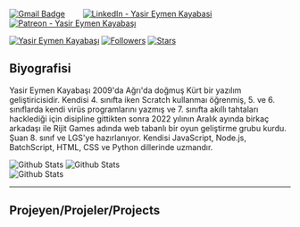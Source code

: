 
[![Gmail Badge](https://img.shields.io/badge/Mail-D14836?style=for-the-badge&logo=gmail&logoColor=white)](mailto:yasirator04@gmail.com) &emsp;&emsp;[![LinkedIn - Yasir Eymen Kayabasi](https://img.shields.io/badge/LinkedIn-0077B5?style=for-the-badge&logo=linkedin&logoColor=white)](https://www.linkedin.com/in/yasir-eymen-kayabasi-4a9042240/)&emsp;&emsp;[![Patreon - Yasir  Eymen Kayabaşı](https://img.shields.io/badge/Patreon-D14836?style=for-the-badge&logo=patreon&logoColor=white)](https://www.patreon.com/yasirator)&emsp;&emsp;

[![Yasir Eymen Kayabaşı](https://img.shields.io/badge/YASO09-blue)](#) [![Followers](https://img.shields.io/github/followers/yaso09)](#) [![Stars](https://img.shields.io/github/stars/yaso09?label=Profile%20Stars&logo=Profile%20stars&logoColor=b)](#)


Biyografisi
---
Yasir Eymen Kayabaşı 2009'da Ağrı'da doğmuş Kürt bir yazılım geliştiricisidir. Kendisi 4. sınıfta iken Scratch kullanmaı öğrenmiş, 5. ve 6. sınıflarda kendi virüs programlarını yazmış ve 7. sınıfta akıllı tahtaları hacklediği için disipline gittikten sonra 2022 yılının Aralık ayında birkaç arkadaşı ile Rijit Games adında web tabanlı bir oyun geliştirme grubu kurdu. Şuan 8. sınıf ve LGS'ye hazırlanıyor.
Kendisi JavaScript, Node.js, BatchScript, HTML, CSS ve Python dillerinde uzmandır.

![Github Stats](https://github-readme-stats.vercel.app/api?username=yaso09&theme=light&hide_border=true&include_all_commits=true&count_private=true)
![Github Stats](https://github-readme-streak-stats.herokuapp.com/?user=yaso09&theme=light&hide_border=true&fire=red&sideNums=red)<br/>
![Github Stats](https://github-readme-stats.vercel.app/api/top-langs/?username=yaso09&theme=light&hide_border=false&include_all_commits=true&count_private=true&layout=compact&langs_count=10&include_private=true)

---
Projeyen/Projeler/Projects
---
